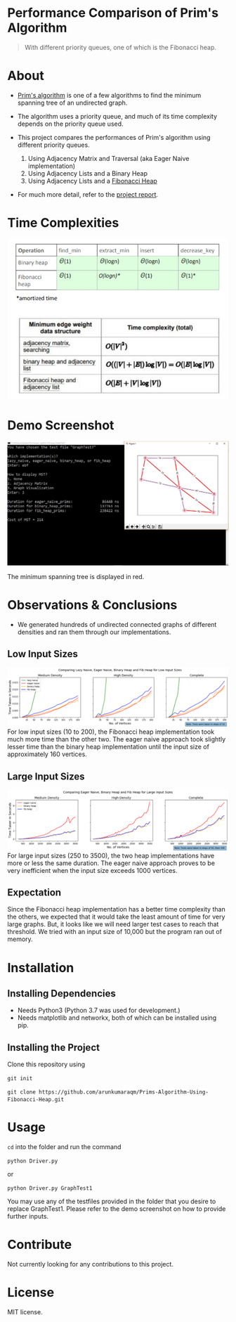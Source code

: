 # Performance Comparison of Prim's Algorithm 
> With different priority queues, one of which is the Fibonacci heap.

# About
- [Prim's algorithm](https://en.wikipedia.org/wiki/Prim's_algorithm) is one of a few algorithms to find the minimum spanning tree of an undirected graph. 
- The algorithm uses a priority queue, and much of its time complexity depends on the priority queue used. 
- This project compares the performances of Prim's algorithm using different priority queues.

	1. Using Adjacency Matrix and Traversal (aka Eager Naive implementation)
	2. Using Adjacency Lists and a Binary Heap
	3. Using Adjacency Lists and a [Fibonacci Heap](https://brilliant.org/wiki/fibonacci-heap/)
- For much more detail, refer to the [project report](./Material/Project%20Report.pdf).

# Time Complexities

![Time complexities](./Material/Time%20Complexities.jpg)

# Demo Screenshot

![Demo Screenshot](./Material/Output%20Screenshot%202.JPG)

The minimum spanning tree is displayed in red.

# Observations & Conclusions
- We generated hundreds of undirected connected graphs of different densities and ran them through our implementations.

## Low Input Sizes
![](./Tests/Performance%20Comparison%20-%20Low%20Input%20Sizes%20Plot.png)
For low input sizes (10 to 200), the Fibonacci heap implementation took much more time than the other two. The eager naive approach took slightly lesser time than the binary heap implementation until the input size of approximately 160 vertices.

## Large Input Sizes
![](./Tests/Performance%20Comparison%20-%20Large%20Input%20Sizes%20Plot.png)
For large input sizes (250 to 3500), the two heap implementations have more or less the same duration. The eager naive approach proves to be very inefficient when the input size exceeds 1000 vertices.

## Expectation
Since the Fibonacci heap implementation has a better time complexity than the others, we expected that it would take the least amount of time for very large graphs. But, it looks like we will need larger test cases to reach that threshold. We tried with an input size of 10,000 but the program ran out of memory.

# Installation

## Installing Dependencies
- Needs Python3 (Python 3.7 was used for development.)
- Needs matplotlib and networkx, both of which can be installed using pip.

## Installing the Project
Clone this repository using

```git init```


```git clone https://github.com/arunkumaraqm/Prims-Algorithm-Using-Fibonacci-Heap.git```

# Usage

`cd` into the folder and run the command

```python Driver.py```

or

```python Driver.py GraphTest1```

You may use any of the testfiles provided in the folder that you desire to replace GraphTest1. Please refer to the demo screenshot on how to provide further inputs.

# Contribute

Not currently looking for any contributions to this project.

# License

MIT license.
